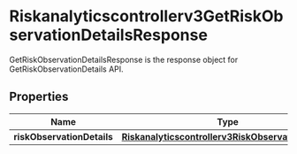 

# Riskanalyticscontrollerv3GetRiskObservationDetailsResponse

GetRiskObservationDetailsResponse is the response object for GetRiskObservationDetails API.

## Properties

| Name | Type | Description | Notes |
|------------ | ------------- | ------------- | -------------|
|**riskObservationDetails** | [**Riskanalyticscontrollerv3RiskObservationDetails**](Riskanalyticscontrollerv3RiskObservationDetails.md) |  |  [optional] |



